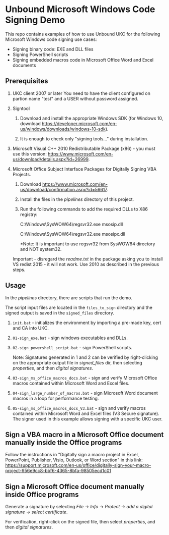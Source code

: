 # Unbound Microsoft Windows Code Signing Demo
This repo contains examples of how to use Unbound UKC for the following Microsoft Windows code signing use cases:
* Signing binary code: EXE and DLL files 
* Signing PowerShell scripts 
* Signing embedded macros code in Microsoft Office Word and Excel documents

## Prerequisites
1. UKC client 2007 or later
You need to have the client configured on partion name "test" and a USER without password assigned.

1. Signtool

	1. Download and install the appropriate Windows SDK (for Windows 10, download https://developer.microsoft.com/en-us/windows/downloads/windows-10-sdk).
	
	1. It is enough to check only "signing tools..." during installation.

3. Microsoft Visual C++ 2010 Redistributable Package (x86) - you must use this version: https://www.microsoft.com/en-us/download/details.aspx?id=26999.
	
4. Microsoft Office Subject Interface Packages for Digitally Signing VBA Projects.

	1. Download https://www.microsoft.com/en-us/download/confirmation.aspx?id=56617.
	
	1. Install the files in the *pipelines* directory of this project.
	
	1. Run the following commands to add the required DLLs to X86 registry:
	
		C:\Windows\SysWOW64\regsvr32.exe msosip.dll
		
		C:\Windows\SysWOW64\regsvr32.exe msosipx.dll
		
		*Note: It is important to use regsvr32 from SysWOW64 directory and NOT system32.
	
	Important - disregard the *readme.txt* in the package asking you to install VS redist 2015 - it will not work. Use 2010 as described in the previous steps.

## Usage
In the *pipelines* directory, there are scripts that run the demo. 

The script input files are located in the `files_to_sign` directory and the signed output is saved in the `signed_files` directory.

1. `init.bat` - initializes the environment by importing a pre-made key, cert and CA into UKC.

2. `01-sign_exe.bat` - sign windows executables and DLLs.

3. `02-sign_powershell_script.bat` - sign PowerShell scripts.

	Note: Signatures generated in 1 and 2 can be verified by right-clicking on the appropriate output file in *signed_files* dir, then selecting *properties*, and then *digital signatures*.

4. `03-sign_ms_office_macros_docs.bat` - sign and verify Microsoft Office macros contained within Microsoft Word and Excel files.

5. `04-sign_large_number_of_macros.bat` - sign Microsoft Word document macros in a loop for performance testing.

6. `05-sign_ms_office_macros_docs_V3.bat` - sign and verify macros contained within Microsoft Word and Excel files (V3 Secure signature). The signer used in this example allows signing with a specific UKC user.


## Sign a VBA macro in a Microsoft Office document manually inside the Office programs
Follow the instructions in "Digitally sign a macro project in Excel, PowerPoint, Publisher, Visio, Outlook, or Word section" in this link:
https://support.microsoft.com/en-us/office/digitally-sign-your-macro-project-956e9cc8-bbf6-4365-8bfa-98505ecd1c01


## Sign a Microsoft Office document manually inside Office programs
Generate a signature by selecting *File* → *Info* → *Protect* → *add a digital signature* → *select certificate*.

For verification, right-click on the signed file, then select *properties*, and then *digital signatures*.
